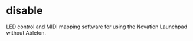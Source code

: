disable
=======

LED control and MIDI mapping software for using the Novation Launchpad without Ableton.